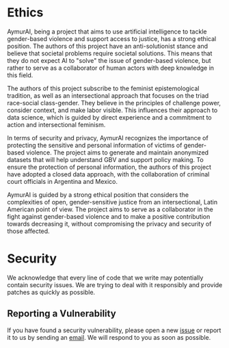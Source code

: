 # Ethics
AymurAI, being a project that aims to use artificial intelligence to tackle gender-based violence and support access to justice, has a strong ethical position. The authors of this project have an anti-solutionist stance and believe that societal problems require societal solutions. This means that they do not expect AI to "solve" the issue of gender-based violence, but rather to serve as a collaborator of human actors with deep knowledge in this field.

The authors of this project subscribe to the feminist epistemological tradition, as well as an intersectional approach that focuses on the triad race-social class-gender. They believe in the principles of challenge power, consider context, and make labor visible. This influences their approach to data science, which is guided by direct experience and a commitment to action and intersectional feminism.

In terms of security and privacy, AymurAI recognizes the importance of protecting the sensitive and personal information of victims of gender-based violence. The project aims to generate and maintain anonymized datasets that will help understand GBV and support policy making. To ensure the protection of personal information, the authors of this project have adopted a closed data approach, with the collaboration of criminal court officials in Argentina and Mexico.

AymurAI is guided by a strong ethical position that considers the complexities of open, gender-sensitive justice from an intersectional, Latin American point of view. The project aims to serve as a collaborator in the fight against gender-based violence and to make a positive contribution towards decreasing it, without compromising the privacy and security of those affected.

# Security
We acknowledge that every line of code that we write may potentially contain security issues. We are trying to deal with it responsibly and provide patches as quickly as possible.

## Reporting a Vulnerability
If you have found a security vulnerability, please open a new [issue](https://github.com/AymurAI/dev/issues/new) or report it to us by sending an [email](aymurai@datagenero.org). We will respond to you as soon as possible.